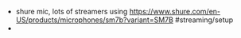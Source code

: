 - shure mic, lots of streamers using https://www.shure.com/en-US/products/microphones/sm7b?variant=SM7B #streaming/setup
-